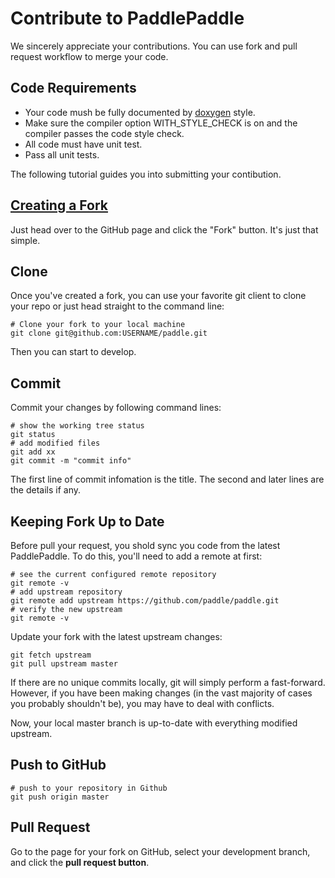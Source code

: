 # Contribute to PaddlePaddle

We sincerely appreciate your contributions. You can use fork and pull request
workflow to merge your code. 
 
## Code Requirements
- Your code mush be fully documented by
  [doxygen](http://www.stack.nl/~dimitri/doxygen/) style.
- Make sure the compiler option WITH\_STYLE\_CHECK is on and the compiler
  passes the code style check.
- All code must have unit test.
- Pass all unit tests.

The following tutorial guides you into submitting your contibution.
 
## [Creating a Fork](https://help.github.com/articles/fork-a-repo/)
 
Just head over to the GitHub page and click the "Fork" button.
It's just that simple. 

## Clone

Once you've created a fork, you can use your favorite git client to clone your
repo or just head straight to the command line:
 
```shell
# Clone your fork to your local machine
git clone git@github.com:USERNAME/paddle.git
```
Then you can start to develop. 

## Commit

Commit your changes by following command lines:

```shell
# show the working tree status
git status
# add modified files
git add xx
git commit -m "commit info"
```
The first line of commit infomation is the title. The second and later lines
are the details if any.

## Keeping Fork Up to Date

Before pull your request, you shold sync you code from the latest PaddlePaddle.
To do this, you'll need to add a remote at first:

```shell
# see the current configured remote repository
git remote -v
# add upstream repository
git remote add upstream https://github.com/paddle/paddle.git
# verify the new upstream
git remote -v
```

Update your fork with the latest upstream changes:

```shell
git fetch upstream
git pull upstream master
```

If there are no unique commits locally, git will simply perform a fast-forward.
However, if you have been making changes (in the vast majority of cases you
probably shouldn't be), you may have to deal with conflicts. 

Now, your local master branch is up-to-date with everything modified upstream.

## Push to GitHub

```shell
# push to your repository in Github
git push origin master
```

## Pull Request

Go to the page for your fork on GitHub, select your development branch,
and click the **pull request button**.

